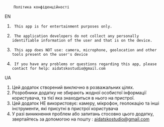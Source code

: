         Політика конфіденційності
EN
1.      This app is for entertainment purposes only.
2.      The application developers do not collect any personally identifiable information of the user and that is on the device.
3.      This app does NOT use: camera, microphone, geolocation and other tools present on the user's device
4.      If you have any problems or questions regarding this app, please contact for help: aidatskostudio@gmail.com

UA
1.	Цей додаток створений виключно в розважальних цілях.
2.	Розробники додатку не збирають жодної особистої інформації користувача, та тієї яка знаходиться в нього на пристрої.
3.	Цей додаток НЕ використовує: камеру, мікрофон, геолокацію та інші інструменти, які присутні в пристрої користувача
4.	У разі виникнення проблем або запитань стосовно цього додатку, звертайтесь за допомогою на пошту : aidatskostudio@gmail.com

